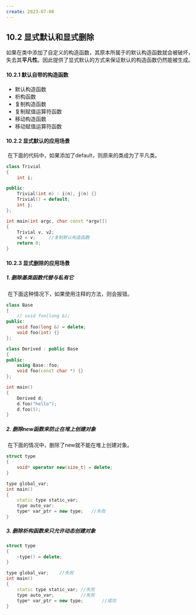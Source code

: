 ```yaml
---
create: 2023-07-08
---
```

## 10.2 显式默认和显式删除

​	如果在类中添加了自定义的构造函数，其原本所属于的默认构造函数就会被破坏，失去其**平凡性**。因此提供了显式默认的方式来保证默认的构造函数仍然能被生成。

#### 10.2.1 默认自带的构造函数

* 默认构造函数
* 析构函数
* 复制构造函数
* 复制赋值运算符函数
* 移动构造函数
* 移动赋值运算符函数

#### 10.2.2 显式默认的应用场景

​	在下面的代码中，如果添加了default，则原来的类成为了平凡类。

```C++
class Trivial
{
    int i;

public:
    Trivial(int n) : i(n), j(n) {}
    Trivial() = default;
    int j;
};

int main(int argc, char const *argv[])
{
    Trivial v, v2;
    v2 = v;		//复制默认构造函数
    return 0;
}
```

#### 10.2.3 显式删除的应用场景

##### 1. 删除基类函数代替与私有它

​	在下面这种情况下，如果使用注释的方法，则会报错。

```C++
class Base
{
    // void foo(long &);
public:
    void foo(long &) = delete;
    void foo(int) {}
};

class Derived : public Base
{
public:
    using Base::foo;
    void foo(const char *) {}
};

int main()
{
    Derived d;
    d.foo("hello");
    d.foo(5);
}
```

##### 2. 删除new函数来防止在堆上创建对象

​	在下面的情况中，删除了new就不能在堆上创建对象。

```C++
struct type
{
    void* operator new(size_t) = delete;
}

type global_var;
int main()
{
    static type static_var;
    type auto_var;
    type* var_ptr = new type;	//失败
}
```

##### 3. 删除析构函数来只允许动态创建对象

```C++
struct type
{
    ~type() = delete;
}

type global_var;	//失败
int main()
{
    static type static_var;	//失败
    type auto_var;			//失败
    type* var_ptr = new type;		//成功
}
```

